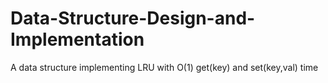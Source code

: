 # Data-Structure-Design-and-Implementation
A data structure implementing LRU with O(1) get(key) and set(key,val) time 
